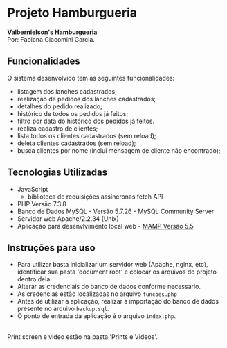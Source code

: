 # Projeto Hamburgueria
**Valbernielson's Hamburgueria**
<br>
Por: Fabiana Giacomini Garcia.

## Funcionalidades
O sistema desenvolvido tem as seguintes funcionalidades:
- listagem dos lanches cadastrados;
- realização de pedidos dos lanches cadastrados;
- detalhes do pedido realizado;
- histórico de todos os pedidos já feitos;
- filtro por data do histórico dos pedidos já feitos.
- realiza cadastro de clientes;
- lista todos os clientes cadastrados (sem reload);
- deleta clientes cadastrados (sem reload);
- busca clientes por nome (inclui mensagem de cliente não encontrado);

## Tecnologias Utilizadas
- JavaScript
  - biblioteca de requisições assíncronas fetch API
- PHP Versão 7.3.8
- Banco de Dados MySQL - Versão 5.7.26 - MySQL Community Server 
- Servidor web Apache/2.2.34 (Unix)
- Aplicação para desenvlvimento local web - [MAMP Versão 5.5](https://www.mamp.info/en/)

## Instruções para uso
- Para utilizar basta inicializar um servidor web (Apache, nginx, etc), identificar sua pasta 'document root' e colocar os arquivos do projeto dentro dela.<br>
- Alterar as credenciais do banco de dados conforme necessário.<br>
- As credencias estão localizadas no arquivo `funcoes.php`<br>
- Antes de utilizar a aplicação, realizar a importação do banco de dados presente no arquivo `backup.sql`.<br>
- O ponto de entrada da aplicação é o arquivo `index.php`.
<br>
Print screen e video estão na pasta 'Prints e Videos'.
